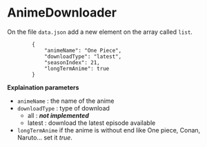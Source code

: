 # AnimeDownloader

On the file ```data.json``` add a new element on the array called ```list```.
```
        {
            "animeName": "One Piece",
            "downloadType": "latest",
            "seasonIndex": 21,
            "longTermAnime": true
        }
```
 **Explaination parameters**
  - ```animeName``` : the name of the anime
  - ```downloadType``` : type of download
    - all : ***not implemented***
    - latest : download the latest episode available
  - ```longTermAnime``` if the anime is without end like One piece, Conan, Naruto... set it *true*.
